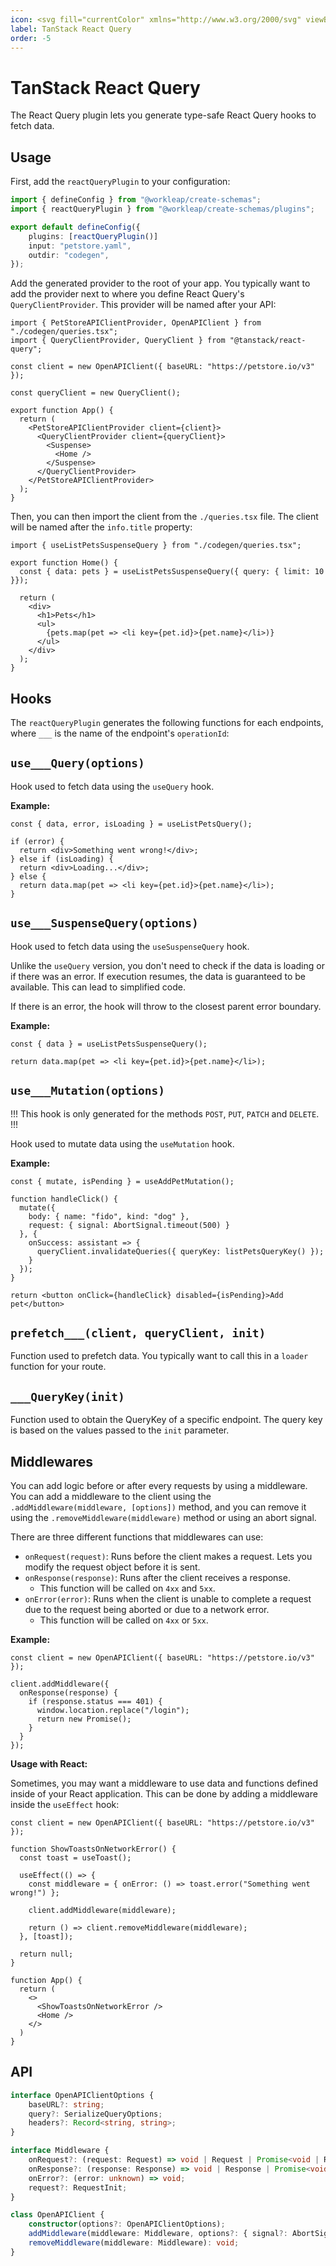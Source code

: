 ```yaml
---
icon: <svg fill="currentColor" xmlns="http://www.w3.org/2000/svg" viewBox="0 0 24 24"><path fill-rule="evenodd" clip-rule="evenodd" d="M4.8 3.14c-.26 1.08-.17 2.57.22 4.5.01.07.03.14.06.2-.71.2-1.35.4-1.9.65a5.54 5.54 0 0 0-2.83 2.2 2.5 2.5 0 0 0-.3 1.74c.1.56.41 1.07.88 1.52.78.77 2.08 1.43 3.9 2.05l.24.06c-.2.74-.34 1.43-.42 2.06-.2 1.49-.06 2.7.46 3.6.31.56.76.96 1.31 1.15.53.18 1.11.17 1.73-.02 1.04-.32 2.25-1.13 3.7-2.45l.2-.23c.5.53 1 .99 1.48 1.36 1.16.92 2.25 1.4 3.28 1.4.63 0 1.19-.2 1.63-.6.41-.37.69-.9.84-1.54.25-1.08.17-2.56-.22-4.5a1.15 1.15 0 0 0-.08-.23c.7-.19 1.3-.4 1.85-.63a5.54 5.54 0 0 0 2.82-2.2 2.5 2.5 0 0 0 .3-1.74 2.9 2.9 0 0 0-.88-1.52c-.78-.77-2.08-1.43-3.9-2.05a1.08 1.08 0 0 0-.22-.05c.19-.72.32-1.38.4-1.99.2-1.49.06-2.7-.46-3.6a2.41 2.41 0 0 0-1.31-1.15 2.76 2.76 0 0 0-1.73.02c-1.04.32-2.25 1.13-3.7 2.45-.05.05-.1.1-.13.15-.51-.53-1-.98-1.48-1.35C9.38 1.48 8.3 1 7.26 1c-.62 0-1.18.2-1.62.6-.42.37-.7.9-.84 1.54Zm2.58 10.8v-.02a.34.34 0 0 0-.5-.1c-.06.04-.1.1-.12.16-1.3 3.48-1.57 5.88-.82 7.2.77 1.35 2.43.9 4.99-1.34l.08-.07v-.01a.36.36 0 0 0 .04-.49 36.75 36.75 0 0 1-3.61-5.23l-.06-.1Zm3.05-5.87h2.96a1.19 1.19 0 0 1 1.05.62l1.49 2.65a1.26 1.26 0 0 1 0 1.23l-1.49 2.65a1.22 1.22 0 0 1-1.05.62h-2.96a1.2 1.2 0 0 1-1.04-.62l-1.5-2.65a1.26 1.26 0 0 1 0-1.23l1.5-2.65a1.22 1.22 0 0 1 1.04-.62Zm7.6 8.46a.34.34 0 0 0-.25-.05 34.7 34.7 0 0 1-6.18.55h-.13a.34.34 0 0 0-.3.2.36.36 0 0 0 .04.38c2.29 2.89 4.18 4.33 5.66 4.33 1.51 0 1.96-1.7 1.33-5.08l-.02-.1v-.01a.35.35 0 0 0-.15-.22Zm1.05-7.6.1.03c3.17 1.13 4.37 2.37 3.6 3.71-.74 1.32-2.9 2.28-6.47 2.88a.34.34 0 0 1-.34-.15.36.36 0 0 1-.01-.38 34.78 34.78 0 0 0 2.7-5.88.35.35 0 0 1 .16-.19.34.34 0 0 1 .25-.03Zm-1.84 1.09c1.3-3.48 1.57-5.88.82-7.2-.77-1.35-2.43-.9-4.99 1.34l-.08.07v.01a.36.36 0 0 0-.04.49 36.73 36.73 0 0 1 3.61 5.23l.06.1v.02c.04.06.09.1.15.13a.34.34 0 0 0 .36-.03c.05-.04.1-.1.11-.16Zm-9.98-8c1.48 0 3.37 1.44 5.66 4.33a.36.36 0 0 1-.08.52.34.34 0 0 1-.18.05h-.13a32.42 32.42 0 0 0-6.18.56.34.34 0 0 1-.25-.06.35.35 0 0 1-.15-.21V7.2l-.02-.1c-.63-3.4-.18-5.08 1.33-5.08Zm.76 6.43a.34.34 0 0 0-.33-.14c-3.58.6-5.73 1.57-6.48 2.88-.76 1.35.44 2.59 3.6 3.71l.1.04h.01c.09.03.18.02.26-.02a.35.35 0 0 0 .17-.2 37.22 37.22 0 0 1 2.73-6 .36.36 0 0 0-.06-.27Z"/><path d="M10.43 8.07h2.96a1.19 1.19 0 0 1 1.05.62l1.49 2.65a1.26 1.26 0 0 1 0 1.23l-1.49 2.65a1.22 1.22 0 0 1-1.05.62h-2.96a1.2 1.2 0 0 1-1.04-.62l-1.5-2.65a1.26 1.26 0 0 1 0-1.23l1.5-2.65a1.22 1.22 0 0 1 1.04-.62Z" fill-opacity=".25"/><path d="M7.37 13.92v.01l.07.1a34.5 34.5 0 0 0 3.6 5.24.36.36 0 0 1-.02.49H11l-.08.08c-2.56 2.24-4.22 2.69-5 1.34-.74-1.32-.47-3.72.83-7.2a.35.35 0 0 1 .11-.16.34.34 0 0 1 .5.1Zm10.41 2.56c.09-.02.18 0 .25.05s.13.13.15.22v.01l.02.1c.63 3.39.18 5.08-1.33 5.08-1.48 0-3.37-1.44-5.66-4.33a.36.36 0 0 1 .26-.58h.13a32.4 32.4 0 0 0 6.18-.55Zm1.3-7.55.1.03c3.17 1.13 4.37 2.37 3.6 3.71-.74 1.32-2.9 2.28-6.47 2.88a.34.34 0 0 1-.34-.15.36.36 0 0 1-.01-.38 34.78 34.78 0 0 0 2.7-5.88.35.35 0 0 1 .16-.19.34.34 0 0 1 .25-.03Zm-1.02-6.11c.75 1.32.48 3.72-.82 7.2a.34.34 0 0 1-.62.06v-.01l-.06-.1a34.5 34.5 0 0 0-3.6-5.24.36.36 0 0 1 .02-.49H13l.08-.08c2.56-2.24 4.22-2.69 5-1.34Zm-10.8-.8c1.48 0 3.37 1.44 5.66 4.33a.36.36 0 0 1-.08.52.34.34 0 0 1-.18.05h-.13a32.42 32.42 0 0 0-6.18.56.34.34 0 0 1-.25-.06.35.35 0 0 1-.15-.21V7.2l-.02-.1c-.63-3.4-.18-5.08 1.33-5.08Zm.66 6.34a.35.35 0 0 1 .16.22.36.36 0 0 1-.04.26 34.7 34.7 0 0 0-2.7 5.88.35.35 0 0 1-.16.2.34.34 0 0 1-.26.02l-.1-.04c-3.17-1.12-4.37-2.36-3.6-3.7.74-1.32 2.9-2.28 6.47-2.88.08-.02.16 0 .23.04Z" fill-opacity=".5"/></svg>
label: TanStack React Query
order: -5
---
```


# TanStack React Query


The React Query plugin lets you generate type-safe React Query hooks to fetch data.

## Usage

First, add the `reactQueryPlugin` to your configuration:

```ts #2,5 create-schemas.config.ts
import { defineConfig } from "@workleap/create-schemas";
import { reactQueryPlugin } from "@workleap/create-schemas/plugins";

export default defineConfig({
    plugins: [reactQueryPlugin()]
    input: "petstore.yaml",
    outdir: "codegen",
});
```

Add the generated provider to the root of your app. You typically want to add the provider next to where you define React Query's `QueryClientProvider`. This provider will be named after your API:

```tsx #1,4,10,16 src/App.tsx
import { PetStoreAPIClientProvider, OpenAPIClient } from "./codegen/queries.tsx";
import { QueryClientProvider, QueryClient } from "@tanstack/react-query";

const client = new OpenAPIClient({ baseURL: "https://petstore.io/v3" });

const queryClient = new QueryClient();

export function App() {
  return (
    <PetStoreAPIClientProvider client={client}>
      <QueryClientProvider client={queryClient}>
        <Suspense>
          <Home />
        </Suspense>
      </QueryClientProvider>
    </PetStoreAPIClientProvider>
  );
}

```

Then, you can then import the client from the `./queries.tsx` file. The client will be named after the `info.title` property:

```tsx
import { useListPetsSuspenseQuery } from "./codegen/queries.tsx";

export function Home() {
  const { data: pets } = useListPetsSuspenseQuery({ query: { limit: 10 }});

  return (
    <div>
      <h1>Pets</h1>
      <ul>
        {pets.map(pet => <li key={pet.id}>{pet.name}</li>)}
      </ul>
    </div>
  );
}
```

## Hooks

The `reactQueryPlugin` generates the following functions for each endpoints, where `___` is the name of the endpoint's `operationId`:

## `use___Query(options)`

Hook used to fetch data using the `useQuery` hook.

**Example:**
```tsx
const { data, error, isLoading } = useListPetsQuery();

if (error) {
  return <div>Something went wrong!</div>;
} else if (isLoading) {
  return <div>Loading...</div>;
} else {
  return data.map(pet => <li key={pet.id}>{pet.name}</li>);
}

```

## `use___SuspenseQuery(options)`

Hook used to fetch data using the `useSuspenseQuery` hook. 

Unlike the `useQuery` version, you don't need to check if the data is loading or if there was an error. If execution resumes, the data is guaranteed to be available. This can lead to simplified code.

If there is an error, the hook will throw to the closest parent error boundary.

**Example:**
```tsx
const { data } = useListPetsSuspenseQuery();

return data.map(pet => <li key={pet.id}>{pet.name}</li>);
```

## `use___Mutation(options)`

!!!
This hook is only generated for the methods `POST`, `PUT`, `PATCH` and `DELETE`.
!!!

Hook used to mutate data using the `useMutation` hook.

**Example:**
```tsx
const { mutate, isPending } = useAddPetMutation();

function handleClick() {
  mutate({
    body: { name: "fido", kind: "dog" },
    request: { signal: AbortSignal.timeout(500) }
  }, {
    onSuccess: assistant => {
      queryClient.invalidateQueries({ queryKey: listPetsQueryKey() });
    }
  });
}

return <button onClick={handleClick} disabled={isPending}>Add pet</button>
```

## `prefetch___(client, queryClient, init)`

Function used to prefetch data. You typically want to call this in a `loader` function for your route.

## `___QueryKey(init)`

Function used to obtain the QueryKey of a specific endpoint. The query key is based on the values passed to the `init` parameter.

## Middlewares

You can add logic before or after every requests by using a middleware. You can
add a middleware to the client using the `.addMiddleware(middleware, [options])` method, and you can
remove it using the `.removeMiddleware(middleware)` method or using an abort signal.

There are three different functions that middlewares can use:

- `onRequest(request)`: Runs before the client makes a request. Lets you modify the request object before it is sent.
- `onResponse(response)`: Runs after the client receives a response. 
  - This function will be called on `4xx` and `5xx`.
- `onError(error)`: Runs when the client is unable to complete a request due to the request being aborted or due to a network error.
  - This function will be called on `4xx` or `5xx`.

**Example:**

```tsx
const client = new OpenAPIClient({ baseURL: "https://petstore.io/v3" });

client.addMiddleware({
  onResponse(response) {
    if (response.status === 401) {
      window.location.replace("/login");
      return new Promise();
    }
  }
});
```

**Usage with React:**

Sometimes, you may want a middleware to use data and functions defined inside of your React application. This can be done by adding a middleware inside the `useEffect` hook:

```tsx #6-12
const client = new OpenAPIClient({ baseURL: "https://petstore.io/v3" });

function ShowToastsOnNetworkError() {
  const toast = useToast();

  useEffect(() => {
    const middleware = { onError: () => toast.error("Something went wrong!") };

    client.addMiddleware(middleware);

    return () => client.removeMiddleware(middleware);
  }, [toast]);

  return null;
}

function App() {
  return (
    <>
      <ShowToastsOnNetworkError />
      <Home />
    </>
  )
}
```

## API

```ts
interface OpenAPIClientOptions {
    baseURL?: string;
    query?: SerializeQueryOptions;
    headers?: Record<string, string>;
}

interface Middleware {
    onRequest?: (request: Request) => void | Request | Promise<void | Request>;
    onResponse?: (response: Response) => void | Response | Promise<void | Response>;
    onError?: (error: unknown) => void;
    request?: RequestInit;
}

class OpenAPIClient {
    constructor(options?: OpenAPIClientOptions);
    addMiddleware(middleware: Middleware, options?: { signal?: AbortSignal }): void;
    removeMiddleware(middleware: Middleware): void;
}
```